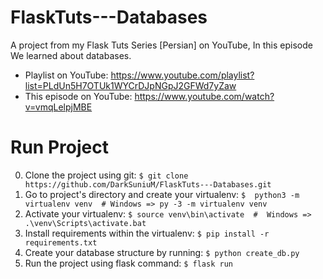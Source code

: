 # FlaskTuts---Databases
A project from my Flask Tuts Series [Persian] on YouTube, In this episode We learned about databases.

* Playlist on YouTube: https://www.youtube.com/playlist?list=PLdUn5H7OTUk1WYCrDJpNGpJ2GFWd7yZaw
* This episode on YouTube: https://www.youtube.com/watch?v=vmqLelpjMBE

# Run Project
0. Clone the project using git: `$ git clone https://github.com/DarkSuniuM/FlaskTuts---Databases.git`
0. Go to project's directory and create your virtualenv: `$  python3 -m virtualenv venv  # Windows => py -3 -m virtualenv venv`
0. Activate your virtualenv: `$ source venv\bin\activate  #  Windows => .\venv\Scripts\activate.bat`
0. Install requirements within the virtualenv: `$ pip install -r requirements.txt`
0. Create your database structure by running: `$ python create_db.py`
0. Run the project using flask command: `$ flask run`
